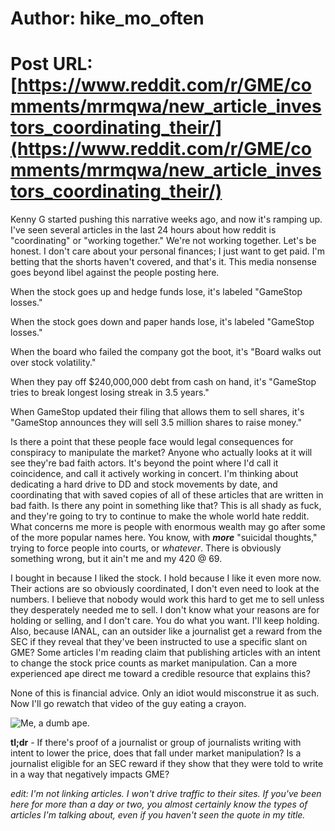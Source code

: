 # Author: hike_mo_often
# Post URL: [https://www.reddit.com/r/GME/comments/mrmqwa/new_article_investors_coordinating_their/](https://www.reddit.com/r/GME/comments/mrmqwa/new_article_investors_coordinating_their/)


Kenny G started pushing this narrative weeks ago, and now it's ramping up. I've seen several articles in the last 24 hours about how reddit is "coordinating" or "working together." We're not working together. Let's be honest. I don't care about your personal finances; I just want to get paid. I'm betting that the shorts haven't covered, and that's it. This media nonsense goes beyond libel against the people posting here.

When the stock goes up and hedge funds lose, it's labeled "GameStop losses."

When the stock goes down and paper hands lose, it's labeled "GameStop losses."

When the board who failed the company got the boot, it's "Board walks out over stock volatility."

When they pay off $240,000,000 debt from cash on hand, it's "GameStop tries to break longest losing streak in 3.5 years."

When GameStop updated their filing that allows them to sell shares, it's "GameStop announces they will sell 3.5 million shares to raise money."

Is there a point that these people face would legal consequences for conspiracy to manipulate the market? Anyone who actually looks at it will see they're bad faith actors. It's beyond the point where I'd call it coincidence, and call it actively working in concert. I'm thinking about dedicating a hard drive to DD and stock movements by date, and coordinating that with saved copies of all of these articles that are written in bad faith. Is there any point in something like that? This is all shady as fuck, and they're going to try to continue to make the whole world hate reddit. What concerns me more is people with enormous wealth may go after some of the more popular names here. You know, with ***more*** "suicidal thoughts," trying to force people into courts, or *whatever*. There is obviously something wrong, but it ain't me and my 420 @ 69.

I bought in because I liked the stock. I hold because I like it even more now. Their actions are so obviously coordinated, I don't even need to look at the numbers. I believe that nobody would work this hard to get me to sell unless they desperately needed me to sell. I don't know what your reasons are for holding or selling, and I don't care. You do what you want. I'll keep holding. Also, because IANAL, can an outsider like a journalist get a reward from the SEC if they reveal that they've been instructed to use a specific slant on GME? Some articles I'm reading claim that publishing articles with an intent to change the stock price counts as market manipulation. Can a more experienced ape direct me toward a credible resource that explains this?

None of this is financial advice. Only an idiot would misconstrue it as such. Now I'll go rewatch that video of the guy eating a crayon.

![Me, a dumb ape.](https://preview.redd.it/i952e9jpudt61.jpg?width=666&format=pjpg&auto=webp&s=4bcf95d33d39a45e4785d3fb00b4e4e5fd1f7f03)

**tl;dr** \- If there's proof of a journalist or group of journalists writing with intent to lower the price, does that fall under market manipulation? Is a journalist eligible for an SEC reward if they show that they were told to write in a way that negatively impacts GME?

*edit: I'm not linking articles. I won't drive traffic to their sites. If you've been here for more than a day or two, you almost certainly know the types of articles I'm talking about, even if you haven't seen the quote in my title.*